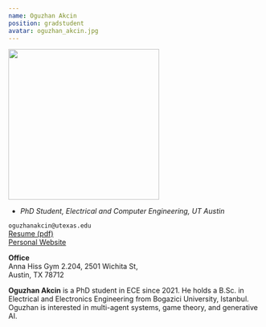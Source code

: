 ```yaml
---
name: Oguzhan Akcin
position: gradstudent
avatar: oguzhan_akcin.jpg
---
```


<img width="300" src="{{site.baseurl}}/images/people/{{page.avatar}}" data-action="zoom">

- _PhD Student, Electrical and Computer Engineering, UT Austin_<br>

<i class="fa fa-envelope-o"></i> `oguzhanakcin@utexas.edu`<br>
<i class="fa fa-newspaper-o"></i> [Resume (pdf)](https://oguzhanakcin.github.io/assets/pdf/Oguzhan_Akcin_Resume.pdf)<br>
<i class="fa fa-external-link"></i> [Personal Website](http://oguzhanakcin.github.io/)


**Office**<br>
Anna Hiss Gym 2.204, 2501 Wichita St,<br>
Austin, TX 78712

<!-- **Don't Change format of following line** -->

<span class="sc">**Oguzhan Akcin**</span> is a PhD student in ECE since 2021. He holds a B.Sc. in Electrical and Electronics Engineering from Bogazici University, Istanbul.
Oguzhan is interested in multi-agent systems, game theory, and generative AI. 